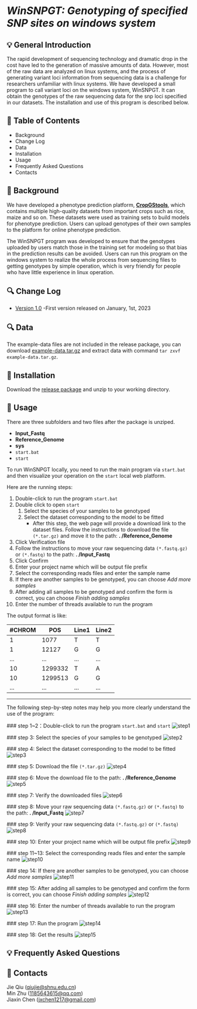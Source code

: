 # ___WinSNPGT: Genotyping of specified SNP sites on windows system___

## 💡 General Introduction
The rapid development of sequencing technology and dramatic drop in the cost have led to the generation of massive amounts of data. However, most of the raw data are analyzed on linux systems, and the process of generating variant loci information from sequencing data is a challenge for researchers unfamiliar with linux systems. We have developed a small program to call variant loci on the windows system, WinSNPGT. It can obtain the genotypes of the raw sequencing data for the snp loci specified in our datasets. The installation and use of this program is described below.

## 📘 Table of Contents

- Background
- Change Log
- Data
- Installation
- Usage
- Frequently Asked Questions
- Contacts

## 🧾 Background
We have developed a phenotype prediction platform, **[CropGStools](http://iagr.genomics.cn/)**, which contains multiple high-quality datasets from important crops such as rice, maize and so on. These datasets were used as training sets to build models for phenotype prediction. Users can upload genotypes of their own samples to the platform for online phenotype prediction.

The WinSNPGT program was developed to ensure that the genotypes uploaded by users match those in the training set for modeling so that bias in the prediction results can be avoided. Users can run this program on the windows system to realize the whole process from sequencing files to getting genotypes by simple operation, which is very friendly for people who have little experience in linux operation.

## 🔍 Change Log
- [Version 1.0](https://github.com/JessieChen7/WinSNPGT) -First version released on January, 1st, 2023


## 🔍 Data
The example-data files are not included in the release package, you can download [example-data.tar.gz](https://github.com/JessieChen7/WinSNPGT/archive/refs/heads/example-data.tar.gz) and extract data with command `tar zxvf example-data.tar.gz`.


## 🌟 Installation
Download the [release package](https://github.com/JessieChen7/WinSNPGT/archive/refs/heads/main.zip) and unzip to your working directory.

## 🌟 Usage
There are three subfolders and two files after the package is unziped.

- **Input_Fastq**
- **Reference_Genome**
- **sys**
- `start.bat`
- `start`

To run WinSNPGT locally, you need to run the main program via `start.bat` and then visualize your operation on the `start` local web platform.

Here are the running steps:

1. Double-click to run the program `start.bat`
2. Double click to open `start`
	1. Select the species of your samples to be genotyped
	2. Select the dataset corresponding to the model to be fitted
		- After this step, the web page will provide a download link to the dataset files. Follow the instructions to download the file  `(*.tar.gz)` and move it to the path: **. /Reference_Genome** 
3. Click Verification file
4. Follow the instructions to move your raw sequencing data `(*.fastq.gz)` or `(*.fastq)` to the path: **. /Input_Fastq**
5. Click Confirm
6. Enter your project name which will be output file prefix
7. Select the corresponding reads files and enter the sample name
8. If there are another samples to be genotyped, you can choose *Add more samples*
9. After adding all samples to be genotyped and confirm the form is correct, you can choose *Finish adding samples*
10. Enter the number of threads available to run the program

The output format is like:

\#CHROM|POS|Line1|Line2
---|---|---|---
1|1077|T|T
1|12127|G|G
...|...|...|...
10|1299332|T|A
10|1299513|G|G
...|...|...|...

---
The following step-by-step notes may help you more clearly understand the use of the program:

\### step 1~2：Double-click to run the program `start.bat` and `start`
![step1](https://github.com/JessieChen7/Image/blob/main/step1.png)

\### step 3: Select the species of your samples to be genotyped
![step2](https://github.com/JessieChen7/Image/blob/main/step2.png)

\### step 4: Select the dataset corresponding to the model to be fitted
![step3](https://github.com/JessieChen7/Image/blob/main/step3.png)

\### step 5: Download the file  `(*.tar.gz)` 
![step4](https://github.com/JessieChen7/Image/blob/main/step4.png)

\### step 6: Move the download file to the path: **. /Reference_Genome** 
![step5](https://github.com/JessieChen7/Image/blob/main/step5.png)

\### step 7: Verify the downloaded files
![step6](https://github.com/JessieChen7/Image/blob/main/step6.png)

\### step 8: Move your raw sequencing data `(*.fastq.gz)` or `(*.fastq)` to the path: **. /Input_Fastq**
![step7](https://github.com/JessieChen7/Image/blob/main/step7.png)

\### step 9: Verify your raw sequencing data `(*.fastq.gz)` or `(*.fastq)`
![step8](https://github.com/JessieChen7/Image/blob/main/step8.png)

\### step 10: Enter your project name which will be output file prefix
![step9](https://github.com/JessieChen7/Image/blob/main/step9.png)

\### step 11~13: Select the corresponding reads files and enter the sample name
![step10](https://github.com/JessieChen7/Image/blob/main/step10.png)

\### step 14: If there are another samples to be genotyped, you can choose *Add more samples*
![step11](https://github.com/JessieChen7/Image/blob/main/step11.png)

\### step 15: After adding all samples to be genotyped and confirm the form is correct, you can choose *Finish adding samples*
![step12](https://github.com/JessieChen7/Image/blob/main/step12.png)

\### step 16: Enter the number of threads available to run the program
![step13](https://github.com/JessieChen7/Image/blob/main/step13.png)

\### step 17: Run the program
![step14](https://github.com/JessieChen7/Image/blob/main/step14.png)

\### step 18: Get the results
![step15](https://github.com/JessieChen7/Image/blob/main/step15.png)


## 💡 Frequently Asked Questions


## 👥 Contacts
Jie Qiu (qiujie@shnu.edu.cn)  
Min Zhu (1185643615@qq.com)  
Jiaxin Chen (jxchen1217@gmail.com)
